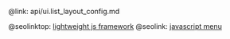 @link: api/ui.list_layout_config.md

@seolinktop: [lightweight js framework](https://webix.com)
@seolink: [javascript menu](https://webix.com/widget/menu/)